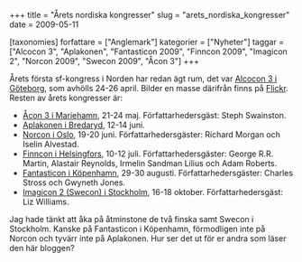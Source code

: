 +++
title = "Årets nordiska kongresser"
slug = "arets_nordiska_kongresser"
date = 2009-05-11

[taxonomies]
forfattare = ["Anglemark"]
kategorier = ["Nyheter"]
taggar = ["Alcocon 3", "Aplakonen", "Fantasticon 2009", "Finncon 2009", "Imagicon 2", "Norcon 2009", "Swecon 2009", "Åcon 3"]
+++

Årets första sf-kongress i Norden har redan ägt rum, det var [Alcocon 3 i Göteborg](http://www.clubcosmos.net/Alcocon3), som avhölls 24-26 april. Bilder en masse därifrån finns på [Flickr](http://www.flickr.com/photos/tags/alcocon3). Resten av årets kongresser är:

* [Åcon 3 i Mariehamn](http://acon3.wordpress.com), 21-24 maj. Författarhedersgäst: Steph Swainston.
* [Aplakonen i Bredaryd](http://www.norensoversattningar.se/Aplakonen), 12-14 juni.
* [Norcon i Oslo](http://norcon.fandom.no), 19-20 juni. Författarhedersgäster: Richard Morgan och Iselin Alvestad.
* [Finncon i Helsingfors](http://2009.finncon.org/en), 10-12 juli. Författarhedersgäster: George R.R. Martin, Alastair Reynolds, Irmelin Sandman Lilius och Adam Roberts.
* [Fantasticon i Köpenhamn](http://www.fantasticon.dk/fantasticon2009), 29-30 augusti. Författarhedersgäster: Charles Stross och Gwyneth Jones.
* [Imagicon 2 (Swecon) i Stockholm](http://www.imagicon.se), 16-18 oktober. Författarhedersgäst: Liz Williams.

Jag hade tänkt att åka på åtminstone de två finska samt Swecon i Stockholm.
Kanske på Fantasticon i Köpenhamn, förmodligen inte på Norcon och tyvärr inte
på Aplakonen. Hur ser det ut för er andra som läser den här bloggen?
